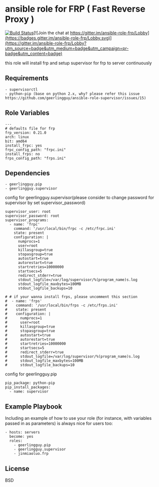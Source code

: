 ansible role for FRP ( Fast Reverse Proxy )
=========

[![Build Status](https://travis-ci.com/jinmiaoluo/ansible-role-frp.svg?branch=master)](https://travis-ci.com/jinmiaoluo/ansible-role-frp)[![Join the chat at https://gitter.im/ansible-role-frp/Lobby](https://badges.gitter.im/ansible-role-frp/Lobby.svg)](https://gitter.im/ansible-role-frp/Lobby?utm_source=badge&utm_medium=badge&utm_campaign=pr-badge&utm_content=badge)

this role will install frp and setup supervisor for frp to server continuously

Requirements
------------
```
- supervisorctl
- python-pip (base on python 2.x, why? please refer this issue https://github.com/geerlingguy/ansible-role-supervisor/issues/15)
```

Role Variables
--------------

```
---
# defaults file for frp
frp_version: 0.21.0
arch: linux
bit: amd64
install_frpc: yes
frpc_config_path: "frpc.ini"
install_frps: no
frps_config_path: "frps.ini"
```

Dependencies
------------

```
- geerlingguy.pip
- geerlingguy.supervisor
```

config for geerlingguy.supervisor(please consider to change password for supervisor by set supervisor_password)
```
supervisor_user: root
supervisor_password: root
supervisor_programs:
  - name: 'frpc'
    command: '/usr/local/bin/frpc -c /etc/frpc.ini'
    state: present
    configuration: |
      numprocs=1
      user=root
      killasgroup=true
      stopasgroup=true
      autostart=true
      autorestart=true
      startretries=10000000
      startsecs=5
      redirect_stderr=true
      stdout_logfile=/var/log/supervisor/%(program_name)s.log
      stdout_logfile_maxbytes=100MB
      stdout_logfile_backups=10

# # if your wanna install frps, please uncomment this section
#  - name: 'frps'
#    command: '/usr/local/bin/frps -c /etc/frps.ini'
#    state: present
#    configuration: |
#      numprocs=1
#      user=root
#      killasgroup=true
#      stopasgroup=true
#      autostart=true
#      autorestart=true
#      startretries=10000000
#      startsecs=5
#      redirect_stderr=true
#      stdout_logfile=/var/log/supervisor/%(program_name)s.log
#      stdout_logfile_maxbytes=100MB
#      stdout_logfile_backups=10
```

config for geerlingguy.pip
```
pip_package: python-pip
pip_install_packages:
  - name: supervisor
```

Example Playbook
----------------

Including an example of how to use your role (for instance, with variables passed in as parameters) is always nice for users too:

```
- hosts: servers
  become: yes
  roles:
    - geerlingguy.pip
    - geerlingguy.supervisor
    - jinmiaoluo.frp
```

License
-------

BSD
